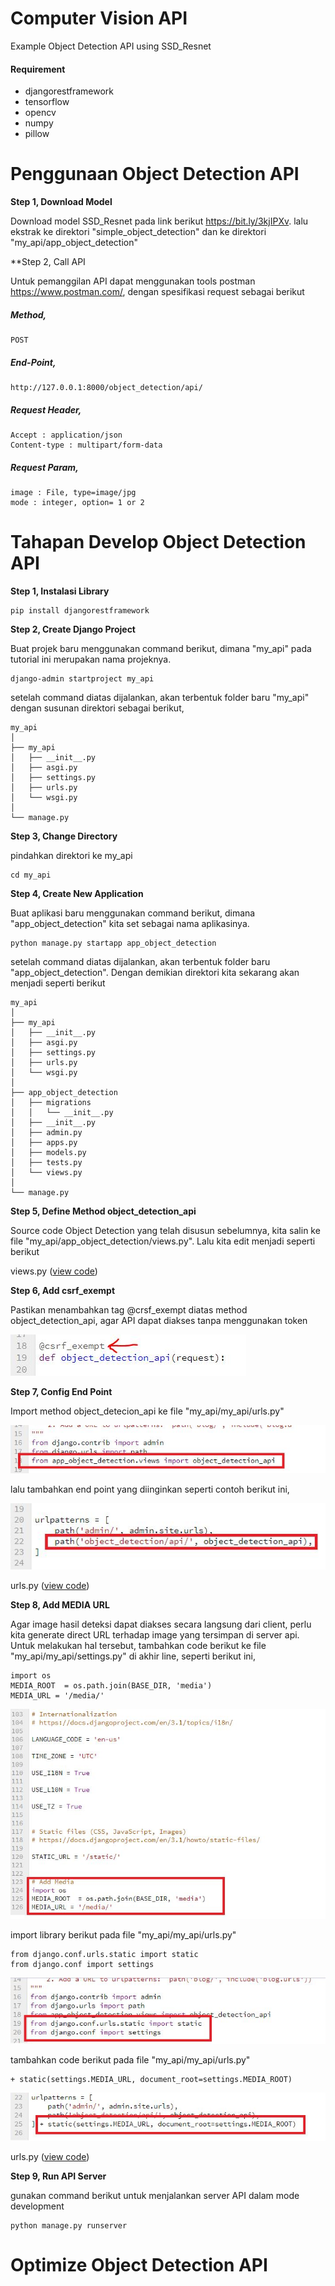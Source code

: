 # Computer Vision API

Example Object Detection API using SSD_Resnet

#### Requirement
+ djangorestframework 
+ tensorflow
+ opencv
+ numpy
+ pillow

# Penggunaan Object Detection API

**Step 1, Download Model**

Download model SSD_Resnet pada link berikut https://bit.ly/3kjIPXv. lalu ekstrak ke direktori "simple_object_detection" dan ke direktori "my_api/app_object_detection"


**Step 2, Call API

Untuk pemanggilan API dapat menggunakan tools postman https://www.postman.com/, dengan spesifikasi request sebagai berikut

##### Method,

```
POST
```

##### End-Point,

```
http://127.0.0.1:8000/object_detection/api/
```

##### Request Header, 

```
Accept : application/json                    
Content-type : multipart/form-data
```                 

##### Request Param,

```
image : File, type=image/jpg
mode : integer, option= 1 or 2
```


# Tahapan Develop Object Detection API

**Step 1, Instalasi Library**

```
pip install djangorestframework
```

**Step 2, Create Django Project**

Buat projek baru menggunakan command berikut, dimana "my_api" pada tutorial ini merupakan nama projeknya.

```
django-admin startproject my_api
```

setelah command diatas dijalankan, akan terbentuk folder baru "my_api" dengan susunan direktori sebagai berikut,

    my_api
    │
    ├── my_api                    
    │   ├── __init__.py
    │   ├── asgi.py
    │   ├── settings.py
    │   ├── urls.py
    │   └── wsgi.py
    │
    └── manage.py
    
**Step 3, Change Directory**

pindahkan direktori ke my_api

```
cd my_api
```
    
**Step 4, Create New Application**

Buat aplikasi baru menggunakan command berikut, dimana "app_object_detection" kita set sebagai nama aplikasinya.

```
python manage.py startapp app_object_detection
```

setelah command diatas dijalankan, akan terbentuk folder baru "app_object_detection". Dengan demikian direktori kita sekarang akan menjadi seperti berikut

    my_api
    │
    ├── my_api                    
    │   ├── __init__.py
    │   ├── asgi.py
    │   ├── settings.py
    │   ├── urls.py
    │   └── wsgi.py
    │
    ├── app_object_detection                    
    │   ├── migrations
    │   │   └── __init__.py
    │   ├── __init__.py 
    │   ├── admin.py
    │   ├── apps.py
    │   ├── models.py
    │   ├── tests.py
    │   └── views.py
    │   
    └── manage.py
    
**Step 5, Define Method object_detection_api**

Source code Object Detection yang telah disusun sebelumnya, kita salin ke file "my_api/app_object_detection/views.py". Lalu kita edit menjadi seperti berikut

views.py ([view code](docs/archieve_views_v1.py))

**Step 6, Add csrf_exempt** 

Pastikan menambahkan tag @crsf_exempt diatas method object_detection_api, agar API dapat diakses tanpa menggunakan token

![alt text](docs/pic01.jpg)


**Step 7, Config End Point**

Import method object_detecion_api ke file "my_api/my_api/urls.py"

![alt text](docs/pic02.jpg)

lalu tambahkan end point yang diinginkan seperti contoh berikut ini,

![alt text](docs/pic03.jpg)

urls.py ([view code](docs/archieve_views_v1.py))

**Step 8, Add MEDIA URL**

Agar image hasil deteksi dapat diakses secara langsung dari client, perlu kita generate direct URL terhadap image yang tersimpan di server api. Untuk melakukan hal tersebut, tambahkan code berikut ke file "my_api/my_api/settings.py" di akhir line, seperti berikut ini,

```
import os
MEDIA_ROOT  = os.path.join(BASE_DIR, 'media')
MEDIA_URL = '/media/'
```

![alt text](docs/pic04.jpg)

import library berikut pada file "my_api/my_api/urls.py"

```
from django.conf.urls.static import static
from django.conf import settings
```

![alt text](docs/pic05.jpg)

tambahkan code berikut pada file "my_api/my_api/urls.py"

```
+ static(settings.MEDIA_URL, document_root=settings.MEDIA_ROOT)
```

![alt text](docs/pic06.jpg)

urls.py ([view code](docs/archieve_urls_v2.py))

**Step 9, Run API Server**

gunakan command berikut untuk menjalankan server API dalam mode development

```
python manage.py runserver
```


# Optimize Object Detection API

